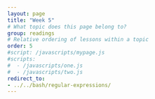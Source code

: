 ```yaml
---
layout: page
title: "Week 5"
# What topic does this page belong to?
group: readings
# Relative ordering of lessons within a topic
order: 5
#script: /javascripts/mypage.js
#scripts:
#  - /javascripts/one.js
#  - /javascripts/two.js
redirect_to:
- ../../bash/regular-expressions/
---
```

